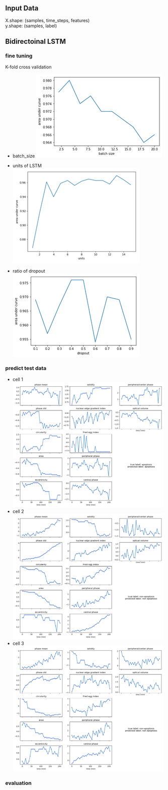 ## Input Data

X.shape: (samples, time_steps, features)  
y.shape: (samples, label)  

## Bidirectoinal LSTM

### fine tuning

K-fold cross validation

* batch_size
![](/images/lstmfinetunebatch.png)  

* units of LSTM
![](/images/lstmfinetuneunits.png)  

* ratio of dropout
![](/images/lstmfinetunedropout.png)  


### predict test data
* cell 1
![](/images/c1.png)  
* cell 2
![](/images/c2.png)  
* cell 3
![](/images/c3.png)  

### evaluation


